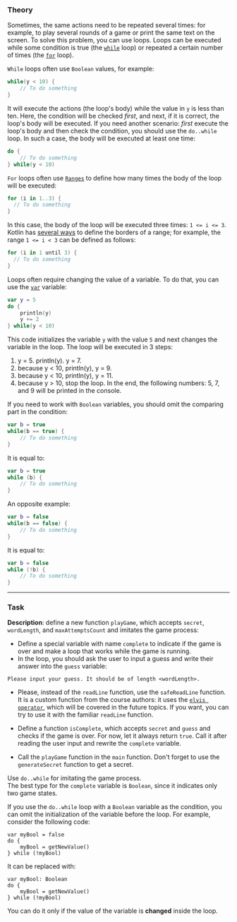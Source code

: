 ### Theory

Sometimes, the same actions need to be repeated several times: 
for example, to play several rounds of a game or print the same text on the screen.
To solve this problem, you can use loops.
Loops can be executed while some condition is true (the [`while`](https://kotlinlang.org/docs/basic-syntax.html#while-loop) loop) 
or repeated a certain number of times (the [`for`](https://kotlinlang.org/docs/control-flow.html#for-loops) loop).

`While` loops often use `Boolean` values, for example:
```kotlin
while(y < 10) {
    // To do something
}
```
It will execute the actions (the loop's body) while the value in `y` is less than ten.
Here, the condition will be checked _first_, and next, if it is correct, 
the loop's body will be executed.
If you need another scenario: _first_ execute the loop's body and then check the condition,
you should use the `do..while` loop. In such a case, the body will be executed at least one time:
```kotlin
do {
    // To do something
} while(y < 10)
```

`For` loops often use [`Ranges`](https://kotlinlang.org/docs/basic-syntax.html#ranges) to define 
how many times the body of the loop will be executed:
```kotlin
for (i in 1..3) {
  // To do something
}
```
In this case, the body of the loop will be executed three times: `1 <= i <= 3`.
Kotlin has [several ways](https://kotlinlang.org/docs/idioms.html#iterate-over-a-range) 
to define the borders of a range; for example, the range `1 <= i < 3` can be defined as follows:
```kotlin
for (i in 1 until 3) {
  // To do something
}
```

Loops often require changing the value of a variable. 
To do that, you can use the [`var`](https://kotlinlang.org/docs/basic-syntax.html#variables) variable:
```kotlin
var y = 5
do {
    println(y)
    y += 2
} while(y < 10)
```
This code initializes the variable `y` with the value `5` and next changes the variable in the loop.
The loop will be executed in 3 steps:
1) y = 5. println(y). y = 7.
2) because y < 10, println(y), y = 9.
3) because y < 10, println(y), y = 11.
4) because y > 10, stop the loop.
In the end, the following numbers: 5, 7, and 9 will be printed in the console.

If you need to work with `Boolean` variables, you should omit the comparing part in the condition:
```kotlin
var b = true
while(b == true) {
    // To do something
}
```
It is equal to:

```kotlin
var b = true
while (b) {
    // To do something
}
```
An opposite example:
```kotlin
var b = false
while(b == false) {
    // To do something
}
```
It is equal to:

```kotlin
var b = false
while (!b) {
    // To do something
}
```


___

### Task

**Description**: define a new function `playGame`, which accepts `secret`, `wordLength`, and `maxAttemptsCount` 
and imitates the game process:
- Define a special variable with name `complete` to indicate if the game is over 
and make a loop that works while the game is running. 
- In the loop, you should ask the user to input a guess and write their answer into the `guess` variable: 
```text
Please input your guess. It should be of length <wordLength>.
```

- Please, instead of the `readLine` function, use the `safeReadLine` function. 
It is a custom function from the course authors: 
it uses the [`elvis operator`](https://kotlinlang.org/docs/null-safety.html#elvis-operator), which will be covered in the future topics. 
If you want, you can try to use it with the familiar `readLine` function. 

- Define a function `isComplete`, which accepts `secret` and `guess` and checks if the game is over. 
For now, let it always return `true`. Call it after reading the user input and rewrite the `complete` variable.

- Call the `playGame` function in the `main` function. 
Don't forget to use the `generateSecret` function to get a secret.

<div class="Hint">
Use <code>do..while</code> for imitating the game process.
</div>

<div class="Hint">
The best type for the <code>complete</code> variable is <code>Boolean</code>, since it indicates only two game states.
</div>

<div class="Hint">

If you use the <code>do..while</code> loop with a <code>Boolean</code> variable as the condition, 
you can omit the initialization of the variable before the loop. For example, consider the following code:
```
var myBool = false
do {
    myBool = getNewValue()
} while (!myBool)
```
It can be replaced with:
```
var myBool: Boolean
do {
    myBool = getNewValue()
} while (!myBool)
```
You can do it only if the value of the variable is <b>changed</b> inside the loop.
</div>
